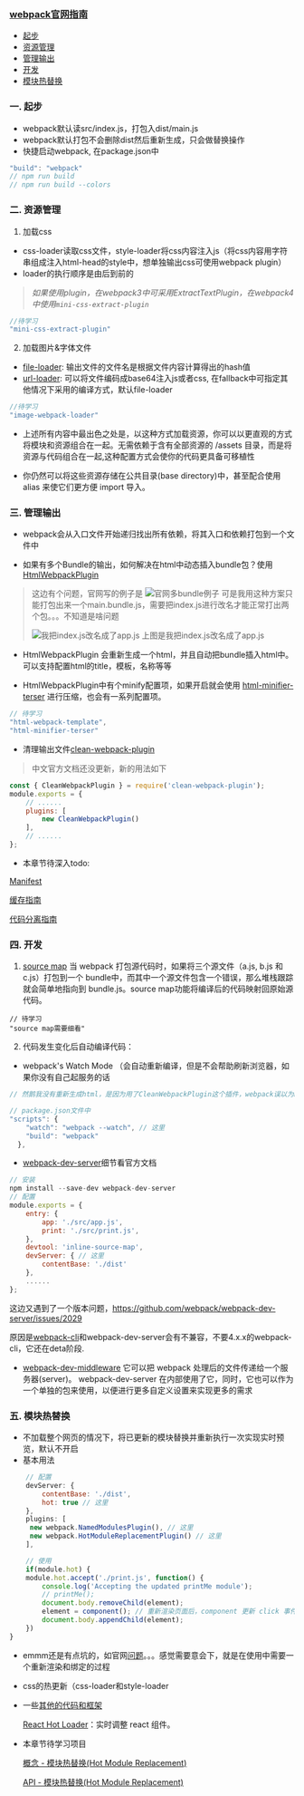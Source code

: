 ###  [webpack官网指南](https://www.webpackjs.com/guides/ "webpack指南")
- [起步](#起步)
- [资源管理](#资源管理)
- [管理输出](#管理输出)
- [开发](#开发)
- [模块热替换](#模块热替换)
### 一. <a id="起步">起步</a>
- webpack默认读src/index.js，打包入dist/main.js
- webpack默认打包不会删除dist然后重新生成，只会做替换操作
- 快捷启动webpack, 在package.json中
```js
"build": "webpack"
// npm run build
// npm run build --colors
```

### 二. <a id="资源管理">资源管理</a>
1. 加载css
- css-loader读取css文件，style-loader将css内容注入js（将css内容用字符串组成注入html-head的style中，想单独输出css可使用webpack plugin）
- loader的执行顺序是由后到前的

>*如果使用plugin，在webpack3中可采用ExtractTextPlugin，在webpack4中使用`mini-css-extract-plugin`*
```js
//待学习
"mini-css-extract-plugin"
```


2. 加载图片&字体文件
- [file-loader](https://www.webpackjs.com/loaders/file-loader/): 输出文件的文件名是根据文件内容计算得出的hash值
- [url-loader](https://www.webpackjs.com/loaders/url-loader/): 可以将文件编码成base64注入js或者css, 在fallback中可指定其他情况下采用的编译方式，默认file-loader
```js
//待学习
"image-webpack-loader"
```

- 上述所有内容中最出色之处是，以这种方式加载资源，你可以以更直观的方式将模块和资源组合在一起。无需依赖于含有全部资源的 /assets 目录，而是将资源与代码组合在一起,这种配置方式会使你的代码更具备可移植性

- 你仍然可以将这些资源存储在公共目录(base directory)中，甚至配合使用 alias 来使它们更方便 import 导入。

### 三. <a id="管理输出">管理输出</a>
- webpack会从入口文件开始递归找出所有依赖，将其入口和依赖打包到一个文件中

- 如果有多个Bundle的输出，如何解决在html中动态插入bundle包？使用[HtmlWebpackPlugin](https://github.com/jantimon/html-webpack-plugin)
> 这边有个问题，官网写的例子是
![官网多bundle例子](https://pic.rmb.bdstatic.com/0757a03f520fa7e70ab0ce9c3b4fcdc7.png "官网多bundle例子")
可是我用这种方案只能打包出来一个main.bundle.js，需要把index.js进行改名才能正常打出两个包。。。不知道是啥问题
>
>![我把index.js改名成了app.js](https://pic.rmb.bdstatic.com/8f8d140536ac0e0738b1e1784e6ca85d.png "我把index.js改名成了app.js")
上图是我把index.js改名成了app.js
- HtmlWebpackPlugin 会重新生成一个html，并且自动把bundle插入html中。可以支持配置html的title，模板，名称等等

- HtmlWebpackPlugin中有个minify配置项，如果开启就会使用 [html-minifier-terser](https://github.com/DanielRuf/html-minifier-terser) 进行压缩，也会有一系列配置项。

```js
// 待学习
"html-webpack-template",
"html-minifier-terser"
```

- 清理输出文件[clean-webpack-plugin](https://www.npmjs.com/package/clean-webpack-plugin)
> 中文官方文档还没更新，新的用法如下
```js
const { CleanWebpackPlugin } = require('clean-webpack-plugin');
module.exports = {
    // ......
    plugins: [
        new CleanWebpackPlugin()
    ],
    // ......
};
```
- 本章节待深入todo: 

[Manifest](https://www.webpackjs.com/concepts/manifest/)

[缓存指南](https://www.webpackjs.com/guides/caching/)

[代码分离指南](https://www.webpackjs.com/guides/code-splitting/)

### 四. <a id="开发">开发</a>
1. [source map](https://www.webpackjs.com/configuration/devtool/)
当 webpack 打包源代码时，如果将三个源文件（a.js, b.js 和 c.js）打包到一个 bundle中，而其中一个源文件包含一个错误，那么堆栈跟踪就会简单地指向到 bundle.js。source map功能将编译后的代码映射回原始源代码。
```
// 待学习
"source map需要细看"
```
2. 代码发生变化后自动编译代码：
- webpack's Watch Mode （会自动重新编译，但是不会帮助刷新浏览器，如果你没有自己起服务的话
```js
// 然鹅我没有重新生成html，是因为用了CleanWebpackPlugin这个插件，webpack误以为html没有用，从dist里删除了

// package.json文件中
"scripts": {
    "watch": "webpack --watch", // 这里
    "build": "webpack"
  },
```
- [webpack-dev-server](https://www.webpackjs.com/configuration/dev-server/)细节看官方文档
```js
// 安装
npm install --save-dev webpack-dev-server
// 配置
module.exports = {
    entry: {
        app: './src/app.js',
        print: './src/print.js',
    },
    devtool: 'inline-source-map',
    devServer: { // 这里
        contentBase: './dist'
    },
    ......
};
```
这边又遇到了一个版本问题，https://github.com/webpack/webpack-dev-server/issues/2029

原因是[webpack-cli](https://www.npmjs.com/package/webpack-cli)和webpack-dev-server会有不兼容，不要4.x.x的webpack-cli，它还在deta阶段.

- [webpack-dev-middleware](https://www.webpackjs.com/guides/development/#%E4%BD%BF%E7%94%A8-webpack-dev-middleware)
它可以把 webpack 处理后的文件传递给一个服务器(server)。 webpack-dev-server 在内部使用了它，同时，它也可以作为一个单独的包来使用，以便进行更多自定义设置来实现更多的需求

### 五. <a id="模块热替换">模块热替换</a>
- 不加载整个网页的情况下，将已更新的模块替换并重新执行一次实现实时预览，默认不开启
- 基本用法
```js
    // 配置
    devServer: {
        contentBase: './dist',
        hot: true // 这里
    },
    plugins: [
     new webpack.NamedModulesPlugin(), // 这里
     new webpack.HotModuleReplacementPlugin() // 这里
    ],

    // 使用
    if(module.hot) {
    module.hot.accept('./print.js', function() {
        console.log('Accepting the updated printMe module');
        // printMe();
        document.body.removeChild(element);
        element = component(); // 重新渲染页面后，component 更新 click 事件处理
        document.body.appendChild(element);
    })
}
```
- emmm还是有点坑的，如官网[问题](https://www.webpackjs.com/guides/hot-module-replacement/#%E9%97%AE%E9%A2%98)。。。感觉需要意会下，就是在使用中需要一个重新渲染和绑定的过程

- css的热更新（css-loader和style-loader

- 一些[其他的代码和框架](https://www.webpackjs.com/guides/hot-module-replacement/#%E5%85%B6%E4%BB%96%E4%BB%A3%E7%A0%81%E5%92%8C%E6%A1%86%E6%9E%B6)

    [React Hot Loader](https://github.com/gaearon/react-hot-loader)：实时调整 react 组件。

- 本章节待学习项目

    [概念 - 模块热替换(Hot Module Replacement)](https://www.webpackjs.com/concepts/hot-module-replacement/)

    [API - 模块热替换(Hot Module Replacement)](https://www.webpackjs.com/api/hot-module-replacement/)




